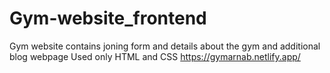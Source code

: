# Gym-website_frontend
Gym website contains joning form and details about the gym and additional blog webpage
Used only HTML and CSS
https://gymarnab.netlify.app/
